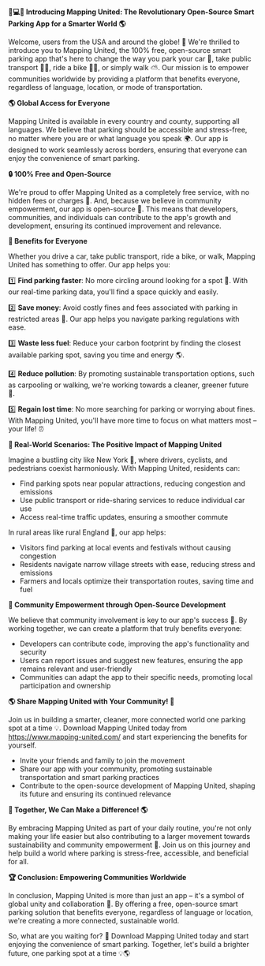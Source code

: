 **🚗💻💡 Introducing Mapping United: The Revolutionary Open-Source Smart Parking App for a Smarter World 🌎**

Welcome, users from the USA and around the globe! 🌟 We're thrilled to introduce you to Mapping United, the 100% free, open-source smart parking app that's here to change the way you park your car 🚗, take public transport 🚌🚂, ride a bike 🚴‍♀️, or simply walk ⛅️. Our mission is to empower communities worldwide by providing a platform that benefits everyone, regardless of language, location, or mode of transportation.

**🌎 Global Access for Everyone**

Mapping United is available in every country and county, supporting all languages. We believe that parking should be accessible and stress-free, no matter where you are or what language you speak 🌍. Our app is designed to work seamlessly across borders, ensuring that everyone can enjoy the convenience of smart parking.

**🔒 100% Free and Open-Source**

We're proud to offer Mapping United as a completely free service, with no hidden fees or charges 💸. And, because we believe in community empowerment, our app is open-source 🤝. This means that developers, communities, and individuals can contribute to the app's growth and development, ensuring its continued improvement and relevance.

**👥 Benefits for Everyone**

Whether you drive a car, take public transport, ride a bike, or walk, Mapping United has something to offer. Our app helps you:

1️⃣ **Find parking faster**: No more circling around looking for a spot 🚗. With our real-time parking data, you'll find a space quickly and easily.

2️⃣ **Save money**: Avoid costly fines and fees associated with parking in restricted areas 💸. Our app helps you navigate parking regulations with ease.

3️⃣ **Waste less fuel**: Reduce your carbon footprint by finding the closest available parking spot, saving you time and energy 🌎.

4️⃣ **Reduce pollution**: By promoting sustainable transportation options, such as carpooling or walking, we're working towards a cleaner, greener future 🌿.

5️⃣ **Regain lost time**: No more searching for parking or worrying about fines. With Mapping United, you'll have more time to focus on what matters most – your life! ⏰

**👥 Real-World Scenarios: The Positive Impact of Mapping United**

Imagine a bustling city like New York 🗽️, where drivers, cyclists, and pedestrians coexist harmoniously. With Mapping United, residents can:

* Find parking spots near popular attractions, reducing congestion and emissions
* Use public transport or ride-sharing services to reduce individual car use
* Access real-time traffic updates, ensuring a smoother commute

In rural areas like rural England 🌄, our app helps:

* Visitors find parking at local events and festivals without causing congestion
* Residents navigate narrow village streets with ease, reducing stress and emissions
* Farmers and locals optimize their transportation routes, saving time and fuel

**🚀 Community Empowerment through Open-Source Development**

We believe that community involvement is key to our app's success 🌟. By working together, we can create a platform that truly benefits everyone:

* Developers can contribute code, improving the app's functionality and security
* Users can report issues and suggest new features, ensuring the app remains relevant and user-friendly
* Communities can adapt the app to their specific needs, promoting local participation and ownership

**🌎 Share Mapping United with Your Community! 🤝**

Join us in building a smarter, cleaner, more connected world one parking spot at a time 💡. Download Mapping United today from https://www.mapping-united.com/ and start experiencing the benefits for yourself.

* Invite your friends and family to join the movement
* Share our app with your community, promoting sustainable transportation and smart parking practices
* Contribute to the open-source development of Mapping United, shaping its future and ensuring its continued relevance

**💬 Together, We Can Make a Difference! 🌎**

By embracing Mapping United as part of your daily routine, you're not only making your life easier but also contributing to a larger movement towards sustainability and community empowerment 💚. Join us on this journey and help build a world where parking is stress-free, accessible, and beneficial for all.

**🏆 Conclusion: Empowering Communities Worldwide**

In conclusion, Mapping United is more than just an app – it's a symbol of global unity and collaboration 🌈. By offering a free, open-source smart parking solution that benefits everyone, regardless of language or location, we're creating a more connected, sustainable world.

So, what are you waiting for? 🤔 Download Mapping United today and start enjoying the convenience of smart parking. Together, let's build a brighter future, one parking spot at a time 💡🌎